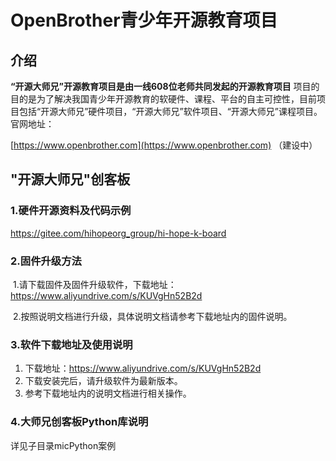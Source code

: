# OpenBrother青少年开源教育项目

## 介绍
**“开源大师兄”开源教育项目是由一线608位老师共同发起的开源教育项目**
项目的目的是为了解决我国青少年开源教育的软硬件、课程、平台的自主可控性，目前项目包括“开源大师兄”硬件项目，“开源大师兄”软件项目、“开源大师兄”课程项目。官网地址：

 [https://www.openbrother.com](https://www.openbrother.com)  （建设中）

## "开源大师兄"创客板

### 1.硬件开源资料及代码示例

https://gitee.com/hihopeorg_group/hi-hope-k-board


### 2.固件升级方法

​	1.请下载固件及固件升级软件，下载地址：https://www.aliyundrive.com/s/KUVgHn52B2d 

​	2.按照说明文档进行升级，具体说明文档请参考下载地址内的固件说明。

### 3.软件下载地址及使用说明

1.  下载地址：https://www.aliyundrive.com/s/KUVgHn52B2d
2.  下载安装完后，请升级软件为最新版本。
3.  参考下载地址内的说明文档进行相关操作。

### 4.大师兄创客板Python库说明

详见子目录micPython案例
